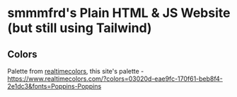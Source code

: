 # smmmfrd's Plain HTML & JS Website (but still using Tailwind)

## Colors

Palette from [realtimecolors](https://www.realtimecolors.com), this site's palette - https://www.realtimecolors.com/?colors=03020d-eae9fc-170f61-beb8f4-2e1dc3&fonts=Poppins-Poppins
